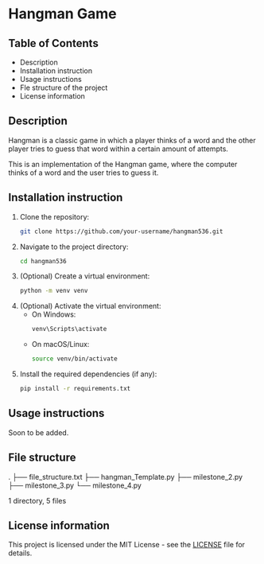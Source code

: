 # Hangman Game


## Table of Contents 

- Description
- Installation instruction
- Usage instructions
- Fle structure of the project
- License information

## Description

Hangman is a classic game in which a player thinks of a word and the other player tries to guess that word within a certain amount of attempts.

This is an implementation of the Hangman game, where the computer thinks of a word and the user tries to guess it. 

## Installation instruction

1. Clone the repository:
    ```bash
    git clone https://github.com/your-username/hangman536.git
    ```
2. Navigate to the project directory:
    ```bash
    cd hangman536
    ```
3. (Optional) Create a virtual environment:
    ```bash
    python -m venv venv
    ```
4. (Optional) Activate the virtual environment:
   - On Windows:
     ```bash
     venv\Scripts\activate
     ```
   - On macOS/Linux:
     ```bash
     source venv/bin/activate
     ```
5. Install the required dependencies (if any):
    ```bash
    pip install -r requirements.txt
    ```


## Usage instructions

Soon to be added.

## File structure
.
├── file_structure.txt
├── hangman_Template.py
├── milestone_2.py
├── milestone_3.py
└── milestone_4.py

1 directory, 5 files

## License information

This project is licensed under the MIT License - see the [LICENSE](LICENSE) file for details.
